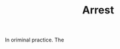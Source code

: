---
title: Arrest
permalink: "/definitions/arrest.html"
body: In oriminal practice. The
published_at: '2018-07-07'
layout: post
---